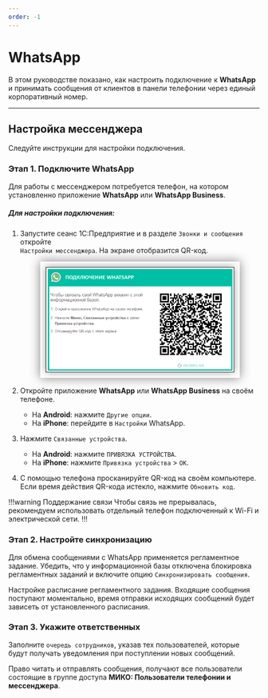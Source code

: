 ```yaml
---
order: -1
---
```


# WhatsApp

В этом руководстве показано, как настроить подключение к **WhatsApp** и принимать сообщения от клиентов в панели
телефонии через единый корпоративный номер.

---

## Настройка мессенджера

Следуйте инструкции для настройки подключения.

### Этап 1. Подключите WhatsApp

Для работы с мессенджером потребуется телефон, на котором установленно приложение **WhatsApp** или
**WhatsApp Business**.

##### Для настройки подключения:

1. Запустите сеанс 1С:Предприятие и в разделе `Звонки и сообщения` откройте<br> `Настройки мессенджера`. На экране
   отобразится QR-код.
   
   <figure class="content-center">
     <img  src="/assets/whatsapp/scan-qrcode.png" style="box-shadow: 0 0 20px 0 grey">
   </figure>
   
2. Откройте приложение **WhatsApp** или **WhatsApp Business** на своём телефоне.
   - На **Android**: нажмите `Другие опции`.
   - На **iPhone**: перейдите в `Настройки` WhatsApp.
3. Нажмите `Связанные устройства`.
   - На **Android**: нажмите `ПРИВЯЗКА УСТРОЙСТВА`.
   - На **iPhone**: нажмите `Привязка устройства` > `ОК`.
3. С помощью телефона просканируйте QR-код на своём компьютере. Если время действия QR-кода истекло, нажмите
   `Обновить код`.

!!!warning Поддержание связи
Чтобы связь не прерывалась, рекомендуем использовать отдельный телефон подключенный к Wi-Fi и электрической сети.
!!!

### Этап 2. Настройте синхронизацию

Для обмена сообщениями с WhatsApp применяется регламентное задание. Убедить, что у информационной базы отключена
блокировка регламентных заданий и включите опцию `Синхронизировать сообщения`.

Настройке расписание регламентного задания. Входящие сообщения поступают моментально, время отправки исходящих
сообщений будет зависеть от установленного расписания. 

### Этап 3. Укажите ответственных

Заполните `очередь сотрудников`, указав тех пользователей, которые будут получать уведомления при поступлении
новых сообщений.

Право читать и отправлять сообщения, получают все пользователи состоящие в группе доступа
**МИКО: Пользователи телефонии и мессенджера**.
